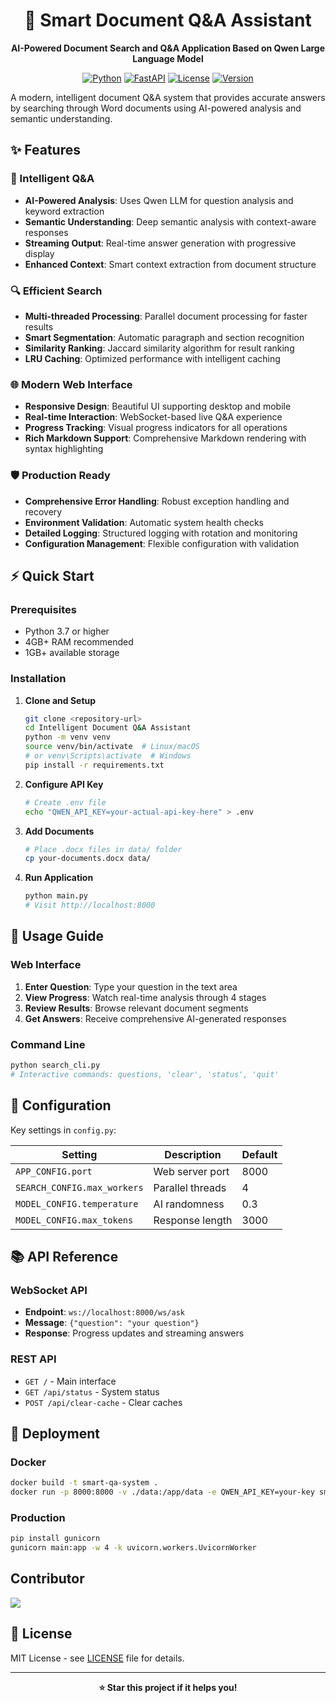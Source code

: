 <div align="center">

# 🤖 Smart Document Q&A Assistant

**AI-Powered Document Search and Q&A Application Based on Qwen Large Language Model**

[![Python](https://img.shields.io/badge/Python-3.7+-blue.svg)](https://python.org)
[![FastAPI](https://img.shields.io/badge/FastAPI-0.104+-green.svg)](https://fastapi.tiangolo.com)
[![License](https://img.shields.io/badge/License-MIT-yellow.svg)](LICENSE)
[![Version](https://img.shields.io/badge/Version-2.0.0-red.svg)](README.md)

</div>

A modern, intelligent document Q&A system that provides accurate answers by searching through Word documents using AI-powered analysis and semantic understanding.

## ✨ Features

### 🧠 Intelligent Q&A
- **AI-Powered Analysis**: Uses Qwen LLM for question analysis and keyword extraction
- **Semantic Understanding**: Deep semantic analysis with context-aware responses
- **Streaming Output**: Real-time answer generation with progressive display
- **Enhanced Context**: Smart context extraction from document structure

### 🔍 Efficient Search
- **Multi-threaded Processing**: Parallel document processing for faster results
- **Smart Segmentation**: Automatic paragraph and section recognition
- **Similarity Ranking**: Jaccard similarity algorithm for result ranking
- **LRU Caching**: Optimized performance with intelligent caching

### 🌐 Modern Web Interface
- **Responsive Design**: Beautiful UI supporting desktop and mobile
- **Real-time Interaction**: WebSocket-based live Q&A experience
- **Progress Tracking**: Visual progress indicators for all operations
- **Rich Markdown Support**: Comprehensive Markdown rendering with syntax highlighting

### 🛡️ Production Ready
- **Comprehensive Error Handling**: Robust exception handling and recovery
- **Environment Validation**: Automatic system health checks
- **Detailed Logging**: Structured logging with rotation and monitoring
- **Configuration Management**: Flexible configuration with validation

## ⚡ Quick Start

### Prerequisites
- Python 3.7 or higher
- 4GB+ RAM recommended
- 1GB+ available storage

### Installation

1. **Clone and Setup**
   ```bash
   git clone <repository-url>
   cd Intelligent Document Q&A Assistant
   python -m venv venv
   source venv/bin/activate  # Linux/macOS
   # or venv\Scripts\activate  # Windows
   pip install -r requirements.txt
   ```

2. **Configure API Key**
   ```bash
   # Create .env file
   echo "QWEN_API_KEY=your-actual-api-key-here" > .env
   ```

3. **Add Documents**
   ```bash
   # Place .docx files in data/ folder
   cp your-documents.docx data/
   ```

4. **Run Application**
   ```bash
   python main.py
   # Visit http://localhost:8000
   ```

## 📖 Usage Guide

### Web Interface
1. **Enter Question**: Type your question in the text area
2. **View Progress**: Watch real-time analysis through 4 stages
3. **Review Results**: Browse relevant document segments
4. **Get Answers**: Receive comprehensive AI-generated responses

### Command Line
```bash
python search_cli.py
# Interactive commands: questions, 'clear', 'status', 'quit'
```

## 🔧 Configuration

Key settings in `config.py`:

| Setting | Description | Default |
|---------|-------------|---------|
| `APP_CONFIG.port` | Web server port | 8000 |
| `SEARCH_CONFIG.max_workers` | Parallel threads | 4 |
| `MODEL_CONFIG.temperature` | AI randomness | 0.3 |
| `MODEL_CONFIG.max_tokens` | Response length | 3000 |

## 📚 API Reference

### WebSocket API
- **Endpoint**: `ws://localhost:8000/ws/ask`
- **Message**: `{"question": "your question"}`
- **Response**: Progress updates and streaming answers

### REST API
- `GET /` - Main interface
- `GET /api/status` - System status
- `POST /api/clear-cache` - Clear caches

## 🚀 Deployment

### Docker
```bash
docker build -t smart-qa-system .
docker run -p 8000:8000 -v ./data:/app/data -e QWEN_API_KEY=your-key smart-qa-system
```

### Production
```bash
pip install gunicorn
gunicorn main:app -w 4 -k uvicorn.workers.UvicornWorker
```
## Contributor
<a href="https://github.com/lihuan-coder/Document_QA_Assistant/graphs/contributors">
  <img src="https://github.com/lihuan-coder/Document_QA_Assistant" />
</a>

## 📄 License

MIT License - see [LICENSE](LICENSE) file for details.

---

<div align="center">

**⭐ Star this project if it helps you!**

</div>

